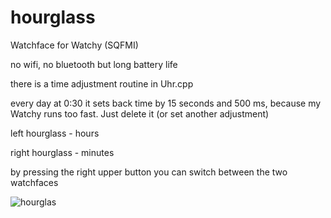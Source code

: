 # hourglass

Watchface for Watchy (SQFMI)

no wifi, no bluetooth but long battery life

there is a time adjustment routine in Uhr.cpp

every day at 0:30 it sets back time by 15 seconds and 500 ms, because my Watchy runs too fast. Just delete it (or set another adjustment)

left hourglass - hours

right hourglass - minutes

by pressing the right upper button you can switch between the two watchfaces

![hourglas](https://github.com/MartMarq/hourglass/assets/139223739/81971d30-6407-40fd-b44f-f661404d2b48)

